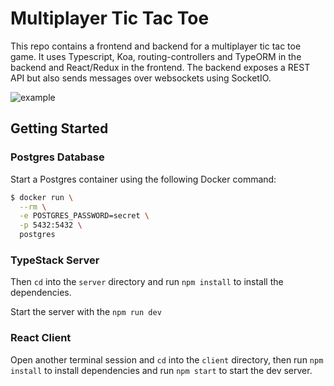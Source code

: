 # Multiplayer Tic Tac Toe

This repo contains a frontend and backend for a multiplayer tic tac toe game. It uses Typescript, Koa, routing-controllers and TypeORM in the backend and React/Redux in the frontend. The backend exposes a REST API but also sends messages over websockets using SocketIO. 

![example](https://cd.sseu.re/tictactoe-low.gif)

## Getting Started

### Postgres Database

Start a Postgres container using the following Docker command:

```bash
$ docker run \
  --rm \
  -e POSTGRES_PASSWORD=secret \
  -p 5432:5432 \
  postgres
```

### TypeStack Server

Then `cd` into the `server` directory and run `npm install` to install the dependencies.

Start the server with the `npm run dev`

### React Client

Open another terminal session and `cd` into the `client` directory, then run `npm install` to install dependencies and run `npm start` to start the dev server.

 